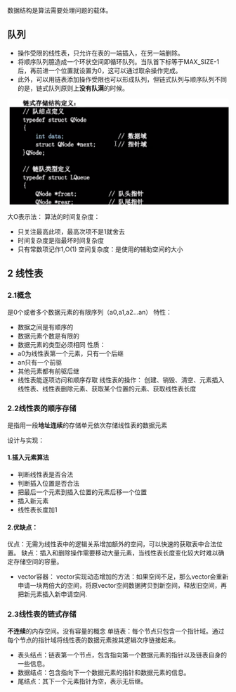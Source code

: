 数据结构是算法需要处理问题的载体。

## 队列
* 操作受限的线性表，只允许在表的一端插入，在另一端删除。
* 将顺序队列臆造成一个环状空间即循环队列。当队首下标等于MAX_SIZE-1 后，再前进一个位置就设置为0，这可以通过取余操作完成。
* 此外，可以用链表添加操作受限也可以形成队列，但链式队列与顺序队列不同的是，链式队列原则上**没有队满**的时候。

![](${currentFileDir}/20230911195430.png)


大O表示法：
算法的时间复杂度：
* 只关注最高此项，最高次项不是1就舍去
* 时间复杂度是指最坏时间复杂度
* 只有常数项记作1,O(1)
空间复杂度：是使用的辅助空间的大小


## 2 线性表
### 2.1概念
是0个或者多个数据元素的有限序列（a0,a1,a2...an）
特性：
* 数据之间是有顺序的
* 数据元素个数是有限的
* 数据元素的类型必须相同
性质：
* a0为线性表第一个元素，只有一个后继
* an只有一个前驱
* 其他元素都有前驱后继
* 线性表能逐项访问和顺序存取
线性表的操作：
创建、销毁、清空、元素插入线性表、线性表删除元素、获取某个位置的元素、获取线性表长度

### 2.2线性表的顺序存储
是指用一段**地址连续**的存储单元依次存储线性表的数据元素

设计与实现：
#### 1.插入元素算法
* 判断线性表是否合法
* 判断插入位置是否合法
* 把最后一个元素到插入位置的元素后移一个位置
* 插入新元素
* 线性表长度加1

#### 2.优缺点：
优点：无需为线性表中的逻辑关系增加额外的空间，可以快速的获取表中合法位置。
缺点：插入和删除操作需要移动大量元素，当线性表长度变化较大时难以确定存储空间的容量。

* vector容器：
vector实现动态增加的方法：如果空间不足，那么vector会重新申请一块两倍大的空间，将原vector空间数据拷贝到新空间，释放旧空间，再把新元素插入新申请空间.

### 2.3线性表的链式存储
**不连续**的内存空间。没有容量的概念
单链表：每个节点只包含一个指针域。通过每个节点的指针域将线性表的数据元素按其逻辑次序链接起来。
* 表头结点：链表第一个节点，包含指向第一个数据元素的指针以及链表自身的一些信息。
* 数据结点：包含指向下一个数据元素的指针和数据元素的信息。
* 尾结点：其下一个元素指针为空，表示无后继。